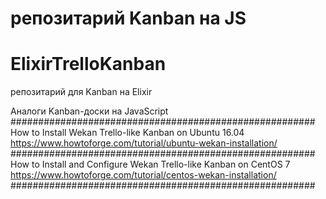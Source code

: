 # репозитарий Kanban на JS

# ElixirTrelloKanban
репозитарий для Kanban на Elixir

Аналоги Kanban-доски на JavaScript  
#######################################################  
How to Install Wekan Trello-like Kanban on Ubuntu 16.04  
https://www.howtoforge.com/tutorial/ubuntu-wekan-installation/  
#######################################################  
How to Install and Configure Wekan Trello-like Kanban on CentOS 7    
https://www.howtoforge.com/tutorial/centos-wekan-installation/  
#######################################################  

